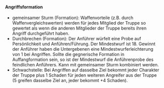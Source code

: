 #### Angriffsformation

* gemeinsamer Sturm (Formation): Waffenvorteile (z.B. durch Waffenvergleichswerten) werden für jedes Mitglied der
Truppe so gewertet als wenn die anderen Mitglieder der Truppe bereits ihren Angriff durchgeführt haben.
* Durchbrechen (Formation): Der Anführer würfelt eine Probe auf Persönlichkeit und Anführen/Führung. Der Mindestwurf
ist 18. Gewinnt der Anführer haben die Untergebenen eine Mindestwurferleichterung von 1 bei Angriffen.
Sollte die gegnerische Formation in Auffangformation sein, so ist der Mindestwurf die Anführenprobe des feindlichen
Anführers. Kann mit gemeinsamer Sturm kombiniert werden.
* Schwachstelle: Bei Angriffen auf dasselbe Ziel bekommt jeder Charakter der Truppe plus 1 Schaden für jeden weiteren
Angreifer aus der Truppe (5 greifen dasselbe Ziel an, jeder bekommt +4 Schaden).

